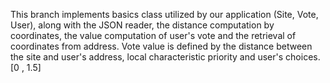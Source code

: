 This branch implements basics class utilized by our application (Site, Vote, User), along with the JSON reader,
the distance computation by coordinates, the value computation of user's vote and the retrieval of coordinates from address.
Vote value is defined by the distance between the site and user's address, local characteristic priority and user's choices. [0 , 1.5]

